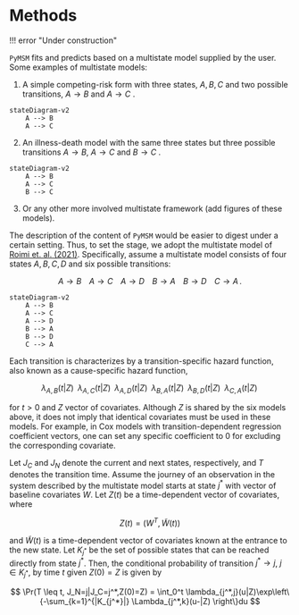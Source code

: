 # Methods

!!! error "Under construction"

  
`PyMSM` fits and predicts based on a multistate model supplied by the user.   
Some examples of multistate models:  

1) A simple competing-risk form with three states, $A,B,C$ and two possible transitions, $A \rightarrow B$ and $A \rightarrow C$ .  

``` mermaid
stateDiagram-v2
    A --> B
    A --> C
```

2) An illness-death model with the same three states but three possible transitions $A \rightarrow B$, $A \rightarrow C$ and $B \rightarrow C$ . 

``` mermaid
stateDiagram-v2
    A --> B
    A --> C
    B --> C
```

3) Or any other more involved multistate framework (add figures of these models). 


The description of the content of `PyMSM` would be easier to digest under a certain setting.  Thus, to set the stage, we adopt the multistate model of [Roimi et. al. (2021)](https://academic.oup.com/jamia/article/28/6/1188/6105188). Specifically, assume a multistate model consists of four states $A,B,C,D$ and six possible transitions:

$$
A \rightarrow B \,\,\,\,\,\,       A \rightarrow C   \,\,\,\,\,\,     A \rightarrow D   \,\,\,\,\,\,    B \rightarrow A \,\,\,\,\,\,    B \rightarrow D \,\,\,\,\,\,   C \rightarrow A \, .
$$  

``` mermaid
stateDiagram-v2
    A --> B
    A --> C
    A --> D
    B --> A
    B --> D
    C --> A
```


Each transition is characterizes by a transition-specific hazard function, also known as a cause-specific hazard function,

$$
	\lambda_{A,B} (t|Z) \,\,\, \lambda_{A,C} (t|Z) \,\,\, 	\lambda_{A,D} (t|Z) \,\,\, \lambda_{B,A} (t|Z)  \,\,\, \lambda_{B,D} (t|Z) \,\,\,  \lambda_{C,A} (t|Z) \,
$$  

for $t > 0$ and $Z$ vector of covariates. Although $Z$ is shared by the six models above,  it does not imply that identical covariates must be used in these models. For example, in Cox models with   transition-dependent   regression coefficient vectors,  one can set any specific coefficient to 0 for excluding  the corresponding covariate.  

 Let $J_C$ and $J_N$ denote the current and next states, respectively, and $T$ denotes the transition time. Assume the journey of an observation in the system described by the multistate model starts at state $j^*$ with vector of baseline covariates $W$. Let $Z(t)$ be a time-dependent vector of covariates, where  

$$
Z(t)=(W^T,\widetilde{W}(t))
$$

and $\widetilde{W}(t)$ is a time-dependent vector of covariates known at the entrance to the new state. Let $K_{j^*}$ be the set of possible states that can be reached directly from state $j^*$. Then, the conditional probability of transition $j^* \rightarrow j$, $j \in K_{j^*}$, by time $t$ given $Z(0)=Z$ is given by  

$$
\Pr(T \leq t, J_N=j|J_C=j^*,Z(0)=Z) = \int_0^t \lambda_{j^*,j}(u|Z)\exp\left\{-\sum_{k=1}^{|K_{j^*}|} \Lambda_{j^*,k}(u-|Z) \right\}du
$$  
